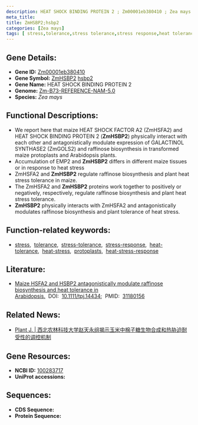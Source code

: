 ```yaml
---
description: HEAT SHOCK BINDING PROTEIN 2 ; Zm00001eb380410 ; Zea mays
meta_title:
title: ZmHSBP2;hsbp2
categories: [Zea mays]
tags: [ stress,tolerance,stress tolerance,stress response,heat tolerance,heat stress,protoplasts,heat stress response ]
---
```


## Gene Details:
- **Gene ID:**	[Zm00001eb380410](https://www.maizegdb.org/gene_center/gene/Zm00001eb380410)
- **Gene Symbol:** <u>ZmHSBP2</u>&nbsp;<u>hsbp2</u>
- **Gene Name:** HEAT SHOCK BINDING PROTEIN 2
- **Genome:** [Zm-B73-REFERENCE-NAM-5.0](https://www.maizegdb.org/genome/assembly/Zm-B73-REFERENCE-NAM-5.0)
- **Species:** *Zea mays*

## Functional Descriptions:
   - We report here that maize HEAT SHOCK FACTOR A2 (ZmHSFA2) and HEAT SHOCK BINDING PROTEIN 2 (**ZmHSBP2**) physically interact with each other and antagonistically modulate expression of GALACTINOL SYNTHASE2 (ZmGOLS2) and raffinose biosynthesis in transformed maize protoplasts and Arabidopsis plants.
   - Accumulation of EMP2 and **ZmHSBP2** differs in different maize tissues or in response to heat stress
   - ZmHSFA2 and **ZmHSBP2** regulate raffinose biosynthesis and plant heat stress tolerance in maize.
   - The ZmHSFA2 and **ZmHSBP2** proteins work together to positively or negatively, respectively, regulate raffinose biosynthesis and plant heat stress tolerance.
   - **ZmHSBP2** physically interacts with ZmHSFA2 and antagonistically modulates raffinose biosynthesis and plant tolerance of heat stress.

## Function-related keywords:
- [stress](/tags/stress/),&nbsp;&nbsp;[tolerance](/tags/tolerance/),&nbsp;&nbsp;[stress-tolerance](/tags/stress-tolerance/),&nbsp;&nbsp;[stress-response](/tags/stress-response/),&nbsp;&nbsp;[heat-tolerance](/tags/heat-tolerance/),&nbsp;&nbsp;[heat-stress](/tags/heat-stress/),&nbsp;&nbsp;[protoplasts](/tags/protoplasts/),&nbsp;&nbsp;[heat-stress-response](/tags/heat-stress-response/)

## Literature:
   - [Maize HSFA2 and HSBP2 antagonistically modulate raffinose biosynthesis and heat tolerance in Arabidopsis.]( https://onlinelibrary.wiley.com/doi/10.1111/tpj.14434)&nbsp;&nbsp;DOI:&nbsp;&nbsp;[10.1111/tpj.14434](https://onlinelibrary.wiley.com/doi/10.1111/tpj.14434);&nbsp;&nbsp;PMID:&nbsp;&nbsp;[31180156](https://pubmed.ncbi.nlm.nih.gov/31180156/)

## Related News:
   - [Plant J. | 西北农林科技大学赵天永组揭示玉米中棉子糖生物合成和热胁迫耐受性的调控机制](https://mp.weixin.qq.com/s?__biz=MzU3ODY3MDM0NA==&mid=2247491044&idx=2&sn=60785dabcef24aacdae6506e2c338e83&chksm=fd708783ca070e95ab4c7d2bc5ae266388979ac9ea9e7854d251a464a97f7a098b7489f48b64&scene=27#wechat_redirect)

## Gene Resources:
- **NCBI ID:**  [100283717](https://www.ncbi.nlm.nih.gov/gene/?term=100283717)
- **UniProt accessions:** [](https://www.uniprot.org/uniprotkb//entry)



## Sequences:
- **CDS Sequence:**
- **Protein Sequence:**
